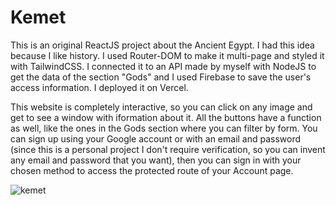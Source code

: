 # Kemet

This is an original ReactJS project about the Ancient Egypt. I had this idea because I like history. I used Router-DOM to make it multi-page and styled it with TailwindCSS. I connected it to an API made by myself with NodeJS to get the data of the section "Gods" and I used Firebase to save the user's access information. I deployed it on Vercel.

This website is completely interactive, so you can click on any image and get to see a window with iformation about it. All the buttons have a function as well, like the ones in the Gods section where you can filter by form. You can sign up using your Google account or with an email and password (since this is a personal project I don't require verification, so you can invent any email and password that you want), then you can sign in with your chosen method to access the protected route of your Account page.

![kemet](https://github.com/user-attachments/assets/f835eb59-7c40-4eb3-ad9b-1b97e46195af)
